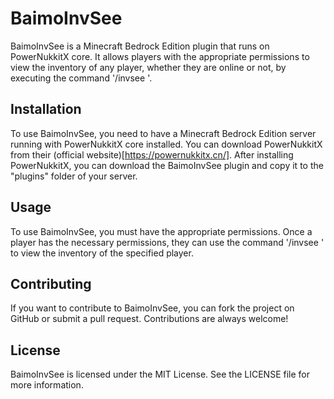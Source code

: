 # BaimoInvSee

BaimoInvSee is a Minecraft Bedrock Edition plugin that runs on PowerNukkitX core. It allows players with the appropriate permissions to view the inventory of any player, whether they are online or not, by executing the command '/invsee <player name>'.

## Installation

To use BaimoInvSee, you need to have a Minecraft Bedrock Edition server running with PowerNukkitX core installed. You can download PowerNukkitX from their (official website)[https://powernukkitx.cn/]. After installing PowerNukkitX, you can download the BaimoInvSee plugin and copy it to the "plugins" folder of your server.

## Usage

To use BaimoInvSee, you must have the appropriate permissions. Once a player has the necessary permissions, they can use the command '/invsee <player name>' to view the inventory of the specified player.

## Contributing

If you want to contribute to BaimoInvSee, you can fork the project on GitHub or submit a pull request. Contributions are always welcome!

## License

BaimoInvSee is licensed under the MIT License. See the LICENSE file for more information.



